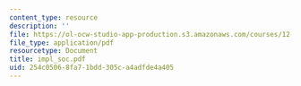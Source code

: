 ```yaml
---
content_type: resource
description: ''
file: https://ol-ocw-studio-app-production.s3.amazonaws.com/courses/12-000-solving-complex-problems-fall-2003/254c05068fa71bdd305ca4adfde4a405_impl_soc.pdf
file_type: application/pdf
resourcetype: Document
title: impl_soc.pdf
uid: 254c0506-8fa7-1bdd-305c-a4adfde4a405
---
```

